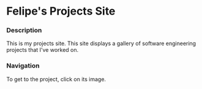 # Felipe's Projects Site

### Description
This is my projects site.
This site displays a gallery of software engineering projects that I've worked on.

### Navigation
To get to the project, click on its image.